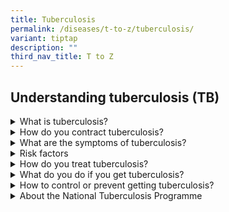 ```yaml
---
title: Tuberculosis
permalink: /diseases/t-to-z/tuberculosis/
variant: tiptap
description: ""
third_nav_title: T to Z
---
```

<h2>Understanding tuberculosis (TB)</h2>
<p></p>
<div data-type="detailGroup" class="isomer-accordion isomer-accordion-white">
<details class="isomer-details">
<summary>What is tuberculosis?</summary>
<div data-type="detailsContent" class="isomer-details-content">
<ul data-tight="true" class="tight">
<li>
<p>Overview, what parts of your body it affects</p>
</li>
<li>
<p>Types of tuberculosis; LTBI, TB disease</p>
</li>
</ul>
</div>
</details>
<details class="isomer-details">
<summary>How do you contract tuberculosis?</summary>
<div data-type="detailsContent" class="isomer-details-content">
<ul data-tight="true" class="tight">
<li>
<p>Airborne</p>
</li>
<li>
<p>Cannot be spread from physical contact, sharing food, etc</p>
</li>
</ul>
</div>
</details>
<details class="isomer-details">
<summary>What are the symptoms of tuberculosis?</summary>
<div data-type="detailsContent" class="isomer-details-content">
<p></p>
</div>
</details>
<details class="isomer-details">
<summary>Risk factors</summary>
<div data-type="detailsContent" class="isomer-details-content">
<p></p>
</div>
</details>
<details class="isomer-details">
<summary>How do you treat tuberculosis?</summary>
<div data-type="detailsContent" class="isomer-details-content">
<p></p>
</div>
</details>
<details class="isomer-details">
<summary>What do you do if you get tuberculosis?</summary>
<div data-type="detailsContent" class="isomer-details-content">
<p></p>
</div>
</details>
<details class="isomer-details">
<summary>How to control or prevent getting tuberculosis?</summary>
<div data-type="detailsContent" class="isomer-details-content">
<p></p>
</div>
</details>
<details class="isomer-details">
<summary>About the National Tuberculosis Programme</summary>
<div data-type="detailsContent" class="isomer-details-content">
<p></p>
</div>
</details>
</div>
<p></p>